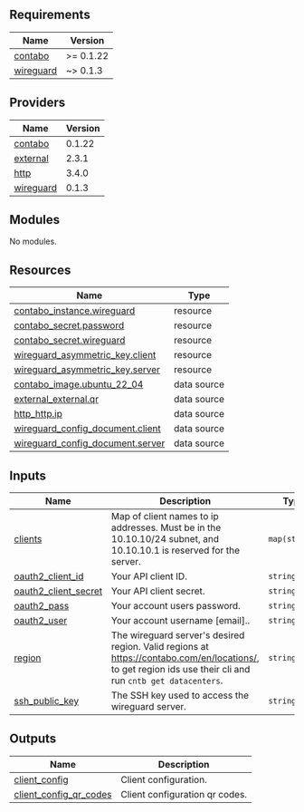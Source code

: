 ## Requirements

| Name | Version |
|------|---------|
| <a name="requirement_contabo"></a> [contabo](#requirement\_contabo) | >= 0.1.22 |
| <a name="requirement_wireguard"></a> [wireguard](#requirement\_wireguard) | ~> 0.1.3 |

## Providers

| Name | Version |
|------|---------|
| <a name="provider_contabo"></a> [contabo](#provider\_contabo) | 0.1.22 |
| <a name="provider_external"></a> [external](#provider\_external) | 2.3.1 |
| <a name="provider_http"></a> [http](#provider\_http) | 3.4.0 |
| <a name="provider_wireguard"></a> [wireguard](#provider\_wireguard) | 0.1.3 |

## Modules

No modules.

## Resources

| Name | Type |
|------|------|
| [contabo_instance.wireguard](https://registry.terraform.io/providers/contabo/contabo/latest/docs/resources/instance) | resource |
| [contabo_secret.password](https://registry.terraform.io/providers/contabo/contabo/latest/docs/resources/secret) | resource |
| [contabo_secret.wireguard](https://registry.terraform.io/providers/contabo/contabo/latest/docs/resources/secret) | resource |
| [wireguard_asymmetric_key.client](https://registry.terraform.io/providers/OJFord/wireguard/latest/docs/resources/asymmetric_key) | resource |
| [wireguard_asymmetric_key.server](https://registry.terraform.io/providers/OJFord/wireguard/latest/docs/resources/asymmetric_key) | resource |
| [contabo_image.ubuntu_22_04](https://registry.terraform.io/providers/contabo/contabo/latest/docs/data-sources/image) | data source |
| [external_external.qr](https://registry.terraform.io/providers/hashicorp/external/latest/docs/data-sources/external) | data source |
| [http_http.ip](https://registry.terraform.io/providers/hashicorp/http/latest/docs/data-sources/http) | data source |
| [wireguard_config_document.client](https://registry.terraform.io/providers/OJFord/wireguard/latest/docs/data-sources/config_document) | data source |
| [wireguard_config_document.server](https://registry.terraform.io/providers/OJFord/wireguard/latest/docs/data-sources/config_document) | data source |

## Inputs

| Name | Description | Type | Default | Required |
|------|-------------|------|---------|:--------:|
| <a name="input_clients"></a> [clients](#input\_clients) | Map of client names to ip addresses. Must be in the 10.10.10/24 subnet, and 10.10.10.1 is reserved for the server. | `map(string)` | <pre>{<br>  "default": "10.10.10.2"<br>}</pre> | no |
| <a name="input_oauth2_client_id"></a> [oauth2\_client\_id](#input\_oauth2\_client\_id) | Your API client ID. | `string` | n/a | yes |
| <a name="input_oauth2_client_secret"></a> [oauth2\_client\_secret](#input\_oauth2\_client\_secret) | Your API client secret. | `string` | n/a | yes |
| <a name="input_oauth2_pass"></a> [oauth2\_pass](#input\_oauth2\_pass) | Your account users password. | `string` | n/a | yes |
| <a name="input_oauth2_user"></a> [oauth2\_user](#input\_oauth2\_user) | Your account username [email].. | `string` | n/a | yes |
| <a name="input_region"></a> [region](#input\_region) | The wireguard server's desired region. Valid regions at https://contabo.com/en/locations/, to get region ids use their cli and run `cntb get datacenters`. | `string` | n/a | yes |
| <a name="input_ssh_public_key"></a> [ssh\_public\_key](#input\_ssh\_public\_key) | The SSH key used to access the wireguard server. | `string` | n/a | yes |

## Outputs

| Name | Description |
|------|-------------|
| <a name="output_client_config"></a> [client\_config](#output\_client\_config) | Client configuration. |
| <a name="output_client_config_qr_codes"></a> [client\_config\_qr\_codes](#output\_client\_config\_qr\_codes) | Client configuration qr codes. |
